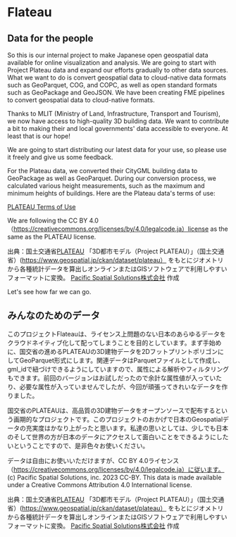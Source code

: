 # Flateau
## Data for the people

So this is our internal project to make Japanese open geospatial data available for online visualization and analysis. We are going to start with Project Plateau data and expand our efforts gradually to other data sources. What we want to do is convert geospatial data to cloud-native data formats such as GeoParquet, COG, and COPC, as well as open standard formats such as GeoPackage and GeoJSON. We have been creating FME pipelines to convert geospatial data to cloud-native formats.

Thanks to MLIT (Ministry of Land, Infrastructure, Transport and Tourism), we now have access to high-quality 3D building data. We want to contribute a bit to making their and local governments' data accessible to everyone. At least that is our hope!

We are going to start distributing our latest data for your use, so please use it freely and give us some feedback.

For the Plateau data, we converted their CityGML building data to GeoPackage as well as GeoParquet. During our conversion process, we calculated various height measurements, such as the maximum and minimum heights of buildings. Here are the Plateau data's terms of use:

[PLATEAU Terms of Use](https://www.mlit.go.jp/plateau/site-policy/)

We are following the CC BY 4.0（https://creativecommons.org/licenses/by/4.0/legalcode.ja）license as the same as the PLATEAU license.

出典：国土交通省[PLATEAU](https://www.mlit.go.jp/plateau/)
「3D都市モデル（Project PLATEAU）」（国土交通省）(https://www.geospatial.jp/ckan/dataset/plateau） をもとにジオメトリから各種統計データを算出しオンラインまたはGISソフトウェアで利用しやすいフォーマットに変換。 [Pacific Spatial Solutions株式会社](https://pacificspatial.com) 作成

Let's see how far we can go.


## みんなのためのデータ

このプロジェクトFlateauは、ライセンス上問題のない日本のあらゆるデータをクラウドネイティブ化して配ってしまうことを目的としています。まず手始めに、国交省の進めるPLATEAUの3D建物データを2DフットプリントポリゴンにしてGeoParquet形式にします。関連データはParquetファイルとして作成し、gml_idで紐づけできるようにしていますので、属性による解析やフィルタリングもできます。前回のバージョンはお試しだったので余計な属性値が入っていたり、必要な属性が入っていませんでしたが、今回が頑張ってきれいなデータを作りました。

国交省のPLATEAUは、高品質の3D建物データをオープンソースで配布するという画期的なプロジェクトです。このプロジェクトのおかげで日本のGeospatialデータの充実度はかなり上がったと思います。私達の思いとしては、少しでも日本のそして世界の方が日本のデータにアクセスして面白いことをできるようにしたいということですので、是非色々お使いください。

データは自由にお使いいただけますが、CC BY 4.0ライセンス（https://creativecommons.org/licenses/by/4.0/legalcode.ja）に従います。
(c) Pacific Spatial Solutions, inc. 2023 CC-BY. This data is made available under a Creative Commons Attribution 4.0 International license.

出典：国土交通省[PLATEAU](https://www.mlit.go.jp/plateau/)
「3D都市モデル（Project PLATEAU）」（国土交通省）(https://www.geospatial.jp/ckan/dataset/plateau） をもとにジオメトリから各種統計データを算出しオンラインまたはGISソフトウェアで利用しやすいフォーマットに変換。 [Pacific Spatial Solutions株式会社](https://pacificspatial.com) 作成